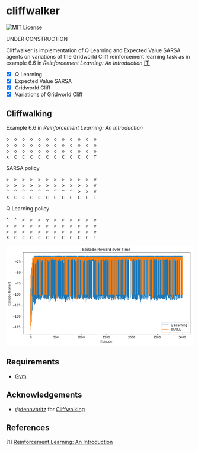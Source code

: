 cliffwalker
=======
[![MIT License](https://img.shields.io/badge/license-MIT-blue.svg)](LICENSE.md)

UNDER CONSTRUCTION

Cliffwalker is implementation of Q Learning and Expected Value SARSA agents on variations of the Gridworld Cliff reinforcement learning task as in example 6.6 in *Reinforcement Learning: An Introduction* [[1]](#references)

- [x] Q Learning
- [x] Expected Value SARSA
- [x] Gridworld Cliff
- [x] Variations of Gridworld Cliff

Cliffwalking
------------
Example 6.6 in *Reinforcement Learning: An Introduction*
```
o  o  o  o  o  o  o  o  o  o  o  o
o  o  o  o  o  o  o  o  o  o  o  o
o  o  o  o  o  o  o  o  o  o  o  o
x  C  C  C  C  C  C  C  C  C  C  T
```

SARSA policy
```
>  >  >  >  >  >  >  >  >  >  >  v
>  >  >  >  >  >  >  >  >  >  >  v
^  ^  ^  ^  ^  ^  ^  ^  ^  >  >  v
X  C  C  C  C  C  C  C  C  C  C  T
```

Q Learning policy
```
^  ^  >  >  >  v  >  >  >  >  >  v
>  >  >  >  >  >  >  >  >  >  >  v
>  >  >  >  >  >  >  >  >  >  >  v
X  C  C  C  C  C  C  C  C  C  C  T
```
![Cliffwalking rewards](./examples/cliffwalking.png "Cliffwalking rewards")

Requirements
------------

- [Gym](https://gym.openai.com/)

Acknowledgements
----------------

- [@dennybritz](https://github.com/dennybritz) for [Cliffwalking](https://github.com/dennybritz/reinforcement-learning/blob/master/lib/envs/cliff_walking.py)

References
----------


[1] [Reinforcement Learning: An Introduction](http://www.incompleteideas.net/sutton/book/ebook/the-book.html)